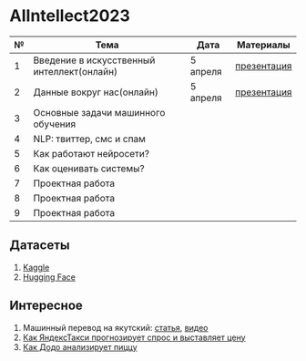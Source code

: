 # AIIntellect2023

| **№** | **Тема**                                   | **Дата** | **Материалы** |
|-------|--------------------------------------------|----------|---------------|
| 1     | Введение в искусственный интеллект(онлайн) | 5 апреля |       [презентация](https://docs.google.com/presentation/d/1MflcwH496vnvHxE6AsTR7o5cGsZm7M6oVs4LIqEsIlE/edit?usp=sharing)        |
| 2     | Данные вокруг нас(онлайн)                  | 5 апреля |   [презентация](https://docs.google.com/presentation/d/1cFl8zKv4o26wfeWxC_DgnZu6-7uryAVEX9egOwGvbEE/edit?usp=sharing)        |
| 3     | Основные задачи машинного обучения         |       |               |
| 4     | NLP: твиттер, смс и спам                   |       |               |
| 5     | Как работают нейросети?                    |       |               |
| 6     | Как оценивать системы?                     |       |               |
| 7     | Проектная работа                           |          |               |
| 8     | Проектная работа                           |          |               |
| 9     | Проектная работа                           |          |               |

## Датасеты
1. [Kaggle](www.kaggle.com/datasets)
2. [Hugging Face](https://huggingface.co/datasets)

## Интересное
1. Машинный перевод на якутский: [статья](https://techno.yandex.ru/machine-translation/on-small-languages), [видео](https://www.youtube.com/watch?v=HupI6xOvWkc)
2. [Как ЯндексТакси прогнозирует спрос и выставляет цену](https://habr.com/ru/companies/yandex/articles/429226/)
3. [Как Додо анализирует пиццу](https://habr.com/ru/companies/dododev/articles/505316/)
